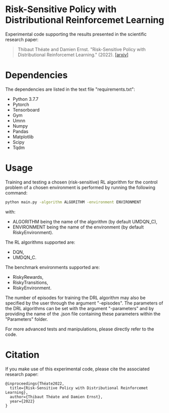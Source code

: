 # Risk-Sensitive Policy with Distributional Reinforcemet Learning

Experimental code supporting the results presented in the scientific research paper:
> Thibaut Théate and Damien Ernst. "Risk-Sensitive Policy with Distributional Reinforcemet Learning." (2022).
> [[arxiv]](https://arxiv.org/abs/)



# Dependencies

The dependencies are listed in the text file "requirements.txt":
* Python 3.7.7
* Pytorch
* Tensorboard
* Gym
* Umnn
* Numpy
* Pandas
* Matplotlib
* Scipy
* Tqdm



# Usage

Training and testing a chosen (risk-sensitive) RL algorithm for the control problem of a chosen environment is performed by running the following command:

```bash
python main.py -algorithm ALGORITHM -environment ENVIRONMENT
```

with:
* ALGORITHM being the name of the algorithm (by default UMDQN_C),
* ENVIRONMENT being the name of the environment (by default RiskyEnvironment).

The RL algorithms supported are:
* DQN,
* UMDQN_C.

The benchmark environments supported are:
* RiskyRewards,
* RiskyTransitions,
* RiskyEnvironment.

The number of episodes for training the DRL algorithm may also be specified by the user through the argument "-episodes". The parameters of the DRL algorithms can be set with the argument "-parameters" and by providing the name of the .json file containing these parameters within the "Parameters" folder.

For more advanced tests and manipulations, please directly refer to the code.



# Citation

If you make use of this experimental code, please cite the associated research paper:

```
@inproceedings{Théate2022,
  title={Risk-Sensitive Policy with Distributional Reinforcemet Learning},
  author={Thibaut Théate and Damien Ernst},
  year={2022}
}
```